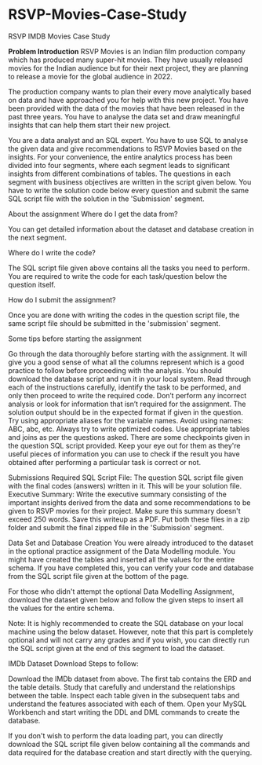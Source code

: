 # RSVP-Movies-Case-Study
RSVP IMDB Movies Case Study

**Problem Introduction**
RSVP Movies is an Indian film production company which has produced many super-hit movies. They have usually released movies for the Indian audience but for their next project, they are planning to release a movie for the global audience in 2022.

The production company wants to plan their every move analytically based on data and have approached you for help with this new project. You have been provided with the data of the movies that have been released in the past three years. You have to analyse the data set and draw meaningful insights that can help them start their new project. 

You are a data analyst and an SQL expert. You have to use SQL to analyse the given data and give recommendations to RSVP Movies based on the insights. For your convenience, the entire analytics process has been divided into four segments, where each segment leads to significant insights from different combinations of tables. The questions in each segment with business objectives are written in the script given below. You have to write the solution code below every question and submit the same SQL script file with the solution in the 'Submission' segment.

About the assignment
Where do I get the data from?

You can get detailed information about the dataset and database creation in the next segment.

 

Where do I write the code?

The SQL script file given above contains all the tasks you need to perform. You are required to write the code for each task/question below the question itself.

 

How do I submit the assignment?

Once you are done with writing the codes in the question script file, the same script file should be submitted in the 'submission' segment.

 

Some tips before starting the assignment

Go through the data thoroughly before starting with the assignment. It will give you a good sense of what all the columns represent which is a good practice to follow before proceeding with the analysis. You should download the database script and run it in your local system.
Read through each of the instructions carefully, identify the task to be performed, and only then proceed to write the required code. Don’t perform any incorrect analysis or look for information that isn’t required for the assignment. The solution output should be in the expected format if given in the question.
Try using appropriate aliases for the variable names. Avoid using names: ABC, abc, etc.
Always try to write optimized codes. Use appropriate tables and joins as per the questions asked.
There are some checkpoints given in the question SQL script provided. Keep your eye out for them as they're useful pieces of information you can use to check if the result you have obtained after performing a particular task is correct or not.
 

Submissions Required
SQL Script File: The question SQL script file given with the final codes (answers) written in it. This will be your solution file.
Executive Summary: Write the executive summary consisting of the important insights derived from the data and some recommendations to be given to RSVP movies for their project. Make sure this summary doesn't exceed 250 words. Save this writeup as a PDF.
Put both these files in a zip folder and submit the final zipped file in the 'Submission' segment.

Data Set and Database Creation
You were already introduced to the dataset in the optional practice assignment of the Data Modelling module. You might have created the tables and inserted all the values for the entire schema. If you have completed this, you can verify your code and database from the SQL script file given at the bottom of the page.

 

For those who didn't attempt the optional Data Modelling Assignment, download the dataset given below and follow the given steps to insert all the values for the entire schema. 

 

Note: It is highly recommended to create the SQL database on your local machine using the below dataset. However, note that this part is completely optional and will not carry any grades and if you wish, you can directly run the SQL script given at the end of this segment to load the dataset.

 

IMDb Dataset
Download
Steps to follow:

Download the IMDb dataset from above.
The first tab contains the ERD and the table details. Study that carefully and understand the relationships between the table.
Inspect each table given in the subsequent tabs and understand the features associated with each of them.
Open your MySQL Workbench and start writing the DDL and DML commands to create the database.
 

If you don't wish to perform the data loading part, you can directly download the SQL script file given below containing all the commands and data required for the database creation and start directly with the querying.
